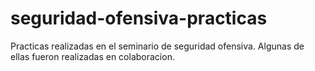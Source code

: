# seguridad-ofensiva-practicas
Practicas realizadas en el seminario de seguridad ofensiva. Algunas de ellas fueron realizadas en colaboracion. 
